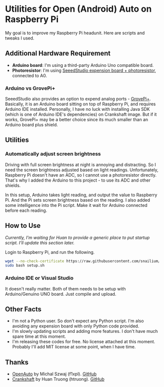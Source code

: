 # Utilities for Open (Android) Auto on Raspberry Pi

My goal is to improve my Raspberry Pi headunit. Here are scripts and tweaks I used.

## Additional Hardware Requirement

+ **Arduino board**: I'm using a third-party Arduino Uno compatible board.
+ **Photoresistor**: I'm using [SeeedStudio expension board + photoresistor](https://www.seeedstudio.com/Grove-Starter-Kit-for-Arduino-p-1855.html), connected to A0.

### Arduino vs GrovePi+

SeeedStudio also provides an option to expend analog ports - [GrovePi+](https://www.seeedstudio.com/GrovePi%2B-p-2241.html). Basically, it is an Arduino board sitting on top of Raspberry Pi, and requires Arduino IDE installed. Personally, I have no luck with installing Java SDK (which is one of Arduino IDE's dependencies) on Crankshaft image. But if it works, GrovePi+ may be a better choice since its much smaller than an Arduino board plus shield.

## Utilities

### Automatically adjust screen brightness

Driving with full screen brightness at night is annoying and distracting. So I need the screen brightness adjusted based on light readings. Unfortunately, Raspberry Pi doesn't have an ADC, so I cannot use a photoresistor directly. That's why I added the Arduino to this project - to use its ADC and other shields.

In this setup, Arduino takes light reading, and output the value to Raspberry Pi. And the Pi sets screen brightness based on the reading. I also added some intelligence into the Pi script. Make it wait for Arduino connected before each reading.

## How to Use

_Currently, I'm waiting for Huan to provide a generic place to put startup script. I'll update this section later._

Login to Raspberry Pi, and run the following.

```bash
wget --no-check-certificate https://raw.githubusercontent.com/snailium/OpenAutoPiUtils/master/setup.sh
sudo bash setup.sh
```

### Arduino IDE or Visual Studio

It doesn't really matter. Both of them needs to be setup with Arduino/Genuino UNO board. Just compile and upload.

## Other Facts

+ I'm not a Python user. So don't expect any Python script. I'm also avoiding any expension board with only Python code provided.
+ I'm slowly updating scripts and adding more features. I don't have much spare time at this moment.
+ I'm releasing these codes for free. No license attached at this moment. Probably I'll add MIT license at some point, when I have time.

## Thanks

+ [OpenAuto](https://forum.xda-developers.com/android-auto/android-auto-general/release-openauto-source-androidautotm-t3748563?nocache=1) by Michal Szwaj (f1xpl). [GitHub](https://github.com/f1xpl/openauto)
+ [Crankshaft](http://getcrankshaft.com/) by Huan Truong (htruong). [GitHub](https://github.com/htruong/crankshaft)
